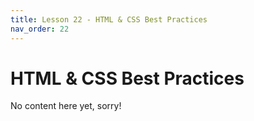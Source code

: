```yaml
---
title: Lesson 22 - HTML & CSS Best Practices
nav_order: 22
---
```


# HTML & CSS Best Practices

No content here yet, sorry!
